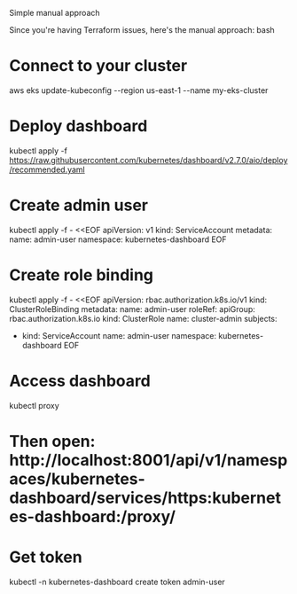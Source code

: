 Simple manual approach

Since you're having Terraform issues, here's the manual approach:
bash

# Connect to your cluster
aws eks update-kubeconfig --region us-east-1 --name my-eks-cluster

# Deploy dashboard
kubectl apply -f https://raw.githubusercontent.com/kubernetes/dashboard/v2.7.0/aio/deploy/recommended.yaml

# Create admin user
kubectl apply -f - <<EOF
apiVersion: v1
kind: ServiceAccount
metadata:
  name: admin-user
  namespace: kubernetes-dashboard
EOF

# Create role binding
kubectl apply -f - <<EOF
apiVersion: rbac.authorization.k8s.io/v1
kind: ClusterRoleBinding
metadata:
  name: admin-user
roleRef:
  apiGroup: rbac.authorization.k8s.io
  kind: ClusterRole
  name: cluster-admin
subjects:
- kind: ServiceAccount
  name: admin-user
  namespace: kubernetes-dashboard
EOF

# Access dashboard
kubectl proxy
# Then open: http://localhost:8001/api/v1/namespaces/kubernetes-dashboard/services/https:kubernetes-dashboard:/proxy/

# Get token
kubectl -n kubernetes-dashboard create token admin-user
